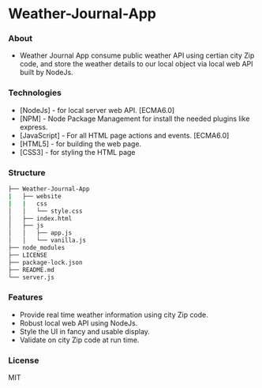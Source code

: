 # Weather-Journal-App

### About
- Weather Journal App consume public weather API using certian city Zip code,
  and store the weather details to our local object via local web API built by NodeJs.

### Technologies

- [NodeJs] - for local server web API. [ECMA6.0]
- [NPM] - Node Package Management for install the needed plugins like express.
- [JavaScript] - For all HTML page actions and events. [ECMA6.0]
- [HTML5] - for building the web page.
- [CSS3] - for styling the HTML page

### Structure
```bash
├── Weather-Journal-App
|   ├── website
|   |   css
│   │   └── style.css
│   ├── index.html
│   ├── js
│   │   ├── app.js
│   │   └── vanilla.js
├── node_modules
├── LICENSE
├── package-lock.json
├── README.md
└── server.js
```

### Features
- Provide real time weather information using city Zip code. 
- Robust local web API using NodeJs.
- Style the UI in fancy and usable display.
- Validate on city Zip code at run time.



### License

MIT
